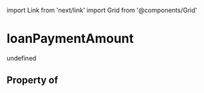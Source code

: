 import Link from 'next/link'
import Grid from '@components/Grid'

# loanPaymentAmount

undefined

## Property of



